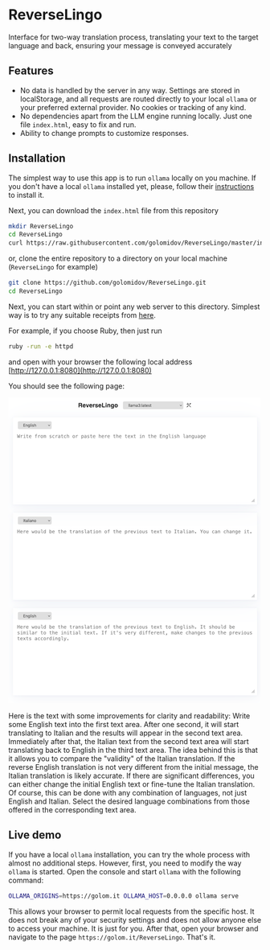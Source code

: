 # ReverseLingo

Interface for two-way translation process, translating your text to the target language and back, ensuring your message is conveyed accurately

## Features

- No data is handled by the server in any way. Settings are stored in localStorage, and all requests are routed directly to your local `ollama` or your preferred external provider. No cookies or tracking of any kind.
- No dependencies apart from the LLM engine running locally. Just one file `index.html`, easy to fix and run.
- Ability to change prompts to customize responses.

## Installation

The simplest way to use this app is to run `ollama` locally on you machine.
If you don't have a local `ollama` installed yet, please, follow their [instructions](https://github.com/ollama/ollama) to install it. 

Next, you can download the `index.html` file from this repository
```sh
mkdir ReverseLingo
cd ReverseLingo
curl https://raw.githubusercontent.com/golomidov/ReverseLingo/master/index.html ./
```
or, clone the entire repository to a directory on your local machine (`ReverseLingo` for example)
```sh
git clone https://github.com/golomidov/ReverseLingo.git
cd ReverseLingo
```

Next, you can start within or point any web server to this directory.
Simplest way is to try any suitable receipts from [here](https://www.devdungeon.com/content/one-line-http-servers).

For example, if you choose Ruby, then just run
```sh
ruby -run -e httpd
```
and open with your browser the following local address [http://127.0.0.1:8080](http://127.0.0.1:8080)

You should see the following page:

<img alt="Initial screen" src=".github/images/screenshot1.png">

Here is the text with some improvements for clarity and readability:
Write some English text into the first text area. After one second, it will start translating to Italian and the results will appear in the second text area. Immediately after that, the Italian text from the second text area will start translating back to English in the third text area.
The idea behind this is that it allows you to compare the "validity" of the Italian translation. If the reverse English translation is not very different from the initial message, the Italian translation is likely accurate.
If there are significant differences, you can either change the initial English text or fine-tune the Italian translation.
Of course, this can be done with any combination of languages, not just English and Italian. Select the desired language combinations from those offered in the corresponding text area.

## Live demo
If you have a local `ollama` installation, you can try the whole process with almost no additional steps.
However, first, you need to modify the way `ollama` is started.
Open the console and start `ollama` with the following command:
```sh
OLLAMA_ORIGINS=https://golom.it OLLAMA_HOST=0.0.0.0 ollama serve
```
This allows your browser to permit local requests from the specific host. It does not break any of your security settings and does not allow anyone else to access your machine. It is just for you.
After that, open your browser and navigate to the page `https://golom.it/ReverseLingo`.
That's it.

